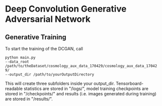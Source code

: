 # Deep Convolution Generative Adversarial Network

## Generative Training
To start the training of the DCGAN, call

`python main.py`   
`--data_root /path/to/theDataset/cosmology_aux_data_170429/cosmology_aux_data_170429/`   
`--output_dir /path/to/yourOutputDirectory`   

This will create three subfolders inside your output_dir. Tensorboard-readable statistics are stored in "/logs/", model training checkpoints are stored in "/checkpoints/" and results (i.e. images generated during training) are stored in "/results/".
